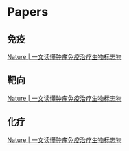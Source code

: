 # Papers

## 免疫
[Nature | 一文读懂肿瘤免疫治疗生物标志物](https://mp.weixin.qq.com/s/TsCTpHOyWRENdwE7kN-Iuw)

## 靶向
[Nature | 一文读懂肿瘤免疫治疗生物标志物](https://mp.weixin.qq.com/s/TsCTpHOyWRENdwE7kN-Iuw)

## 化疗
[Nature | 一文读懂肿瘤免疫治疗生物标志物](https://mp.weixin.qq.com/s/TsCTpHOyWRENdwE7kN-Iuw)
